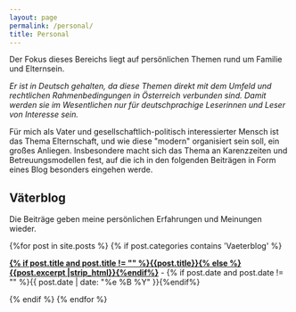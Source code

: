 ```yaml
---
layout: page
permalink: /personal/
title: Personal
---
```


Der Fokus dieses Bereichs liegt auf persönlichen Themen rund um Familie und Elternsein.

_Er ist in Deutsch gehalten, da diese Themen  direkt mit dem Umfeld und rechtlichen Rahmenbedingungen in Österreich verbunden sind. Damit werden sie im Wesentlichen nur für deutschprachige Leserinnen und Leser von Interesse sein._ 


Für mich als Vater und gesellschaftlich-politisch interessierter Mensch ist das Thema Elternschaft, und wie diese "modern" organisiert sein soll, ein großes Anliegen. Insbesondere macht sich das Thema an Karenzzeiten und Betreuungsmodellen fest, auf die ich in den folgenden Beiträgen in Form eines Blog besonders eingehen werde.

## Väterblog

Die Beiträge geben meine persönlichen Erfahrungen und Meinungen wieder.


<div id="archives">
  <section id="archive">
      {%for post in site.posts %}
	  {% if post.categories contains 'Vaeterblog' %}
      <p><b><a href="{{ site.baseurl }}{{ post.url }}">{% if post.title and post.title != "" %}{{post.title}}{% else %}{{post.excerpt |strip_html}}{%endif%}</a></b> - {% if post.date and post.date != "" %}{{ post.date | date: "%e %B %Y" }}{%endif%}</p>
      {% endif %}
	  {% endfor %}
  </section>
</div>